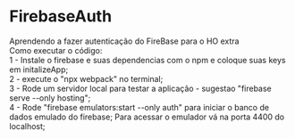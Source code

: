 # FirebaseAuth
Aprendendo a fazer autenticação do FireBase para o HO extra<br>
Como executar o código: 
<br>1 - Instale o firebase e suas dependencias com o npm e coloque suas keys em initalizeApp;
<br>2 - execute o "npx webpack" no terminal;
<br>3 - Rode um servidor local para testar a aplicação - sugestao "firebase serve --only hosting";
<br>4 - Rode "firebase emulators:start --only auth" para iniciar o banco de dados emulado do firebase;
Para acessar o emulador vá na porta 4400 do localhost;
